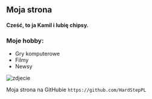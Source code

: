 ## Moja strona

#### Cześć, to ja Kamil i lubię chipsy.


### Moje hobby:

- Gry komputerowe
- Filmy
- Newsy

![zdjecie](https://www.tapeciarnia.pl/tapety/normalne/124919_szary_kot_brytyjski_krotkowlosy.jpg)

Moja strona na GitHubie `https://github.com/HardStepPL`